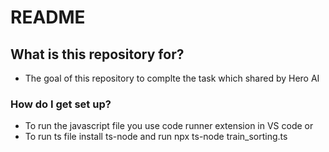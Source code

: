 # README #


## What is this repository for? ###

* The goal of this repository to complte the task which shared by Hero AI

### How do I get set up? ###

* To run the javascript file you use code runner extension in VS code or 
* To run ts file install ts-node and run npx ts-node train_sorting.ts     




